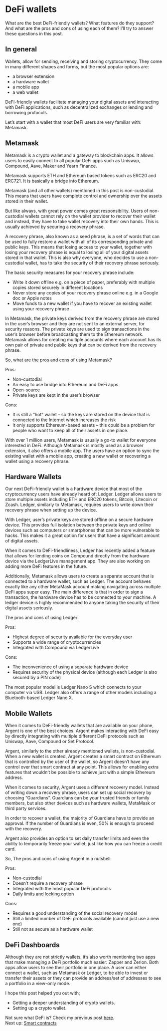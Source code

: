 # DeFi wallets

What are the best DeFi-friendly wallets? What features do they support? And what are the pros and cons of using each of them? I’ll try to answer these questions in this post.

## In general

Wallets, allow for sending, receiving and storing cryptocurrency. They come in many different shapes and forms, but the most popular options are:

- a browser extension
- a hardware wallet
- a mobile app
- a web wallet

DeFi-friendly wallets facilitate managing your digital assets and interacting with DeFi applications, such as decentralized exchanges or lending and borrowing protocols.

Let’s start with a wallet that most DeFi users are very familiar with: Metamask.

## Metamask

Metamask is a crypto wallet and a gateway to blockchain apps. It allows users to easily connect to all popular DeFi apps such as Uniswap, Compound, Aave, Maker and Yearn Finance.

Metamask supports ETH and Ethereum based tokens such as ERC20 and ERC721. It is basically a bridge into Ethereum.

Metamask (and all other wallets) mentioned in this post is non-custodial. This means that users have complete control and ownership over the assets stored in their wallet.

But like always, with great power comes great responsibility. Users of non-custodial wallets cannot rely on the wallet provider to recover their wallet and instead, they have to take wallet recovery into their own hands. This is usually achieved by securing a recovery phrase.

A recovery phrase, also known as a seed phrase, is a set of words that can be used to fully restore a wallet with all of its corresponding private and public keys. This means that losing access to your wallet, together with losing your recovery phrase is equal to losing all of your digital assets stored in that wallet. This is also why everyone, who decides to use a non-custodial wallet, has to take the security of their recovery phrase seriously.

The basic security measures for your recovery phrase include:

- Write it down offline e.g. on a piece of paper, preferably with multiple copies stored securely in different locations
- Never store any copies of your recovery phrase online e.g. in a Google doc or Apple notes
- Move funds to a new wallet if you have to recover an existing wallet using your recovery phrase

In Metamask, the private keys derived from the recovery phrase are stored in the user’s browser and they are not sent to an external server, for security reasons. The private keys are used to sign transactions in the user’s browser before broadcasting them to the Ethereum network. Metamask allows for creating multiple accounts where each account has its own pair of private and public keys that can be derived from the recovery phrase.

So, what are the pros and cons of using Metamask?

Pros:

- Non-custodial
- An easy to use bridge into Ethereum and DeFi apps
- Open-source
- Private keys are kept in the user’s browser

Cons:

- It is still a “hot” wallet – so the keys are stored on the device that is connected to the Internet which increases the risk
- It only supports Ethereum-based assets – this could be a problem for people who want to keep all of their assets in one place.

With over 1 million users, Metamask is usually a go-to wallet for everyone interested in DeFi. Although Metamask is mostly used as a browser extension, it also offers a mobile app. The users have an option to sync the existing wallet with a mobile app, creating a new wallet or recovering a wallet using a recovery phrase.

## Hardware Wallets

Our next DeFi-friendly wallet is a hardware device that most of the cryptocurrency users have already heard of: Ledger. Ledger allows users to store multiple assets including ETH and ERC20 tokens, Bitcoin, Litecoin or Zcash. Ledger, similarly to Metamask, requires users to write down their recovery phrase when setting up the device.

With Ledger, user’s private keys are stored offline on a secure hardware device. This provides full isolation between the private keys and online devices such as computers or smartphones that can be more vulnerable to hacks. This makes it a great option for users that have a significant amount of digital assets.

When it comes to DeFi-friendliness, Ledger has recently added a feature that allows for lending coins on Compound directly from the hardware device via the LedgerLive management app. They are also working on adding more DeFi features in the future.

Additionally, Metamask allows users to create a separate account that is connected to a hardware wallet, such as Ledger. The account behaves exactly like any other MetaMask account making navigating across multiple DeFi apps super easy. The main difference is that in order to sign a transaction, the hardware device has to be connected to your machine. A ledger device is highly recommended to anyone taking the security of their digital assets seriously.

The pros and cons of using Ledger:

Pros:

- Highest degree of security available for the everyday user
- Supports a wide range of cryptocurrencies
- Integrated with Compound via LedgerLive

Cons:

- The inconvenience of using a separate hardware device
- Requires security of the physical device (although each Ledger is also secured by a PIN code)

The most popular model is Ledger Nano S which connects to your computer via USB. Ledger also offers a range of other models including a Bluetooth-based Ledger Nano X.

## Mobile Wallets

When it comes to DeFi-friendly wallets that are available on your phone, Argent is one of the best choices. Argent makes interacting with DeFi easy by directly integrating with multiple different DeFi protocols such as Uniswap, Aave, Compound or Set Protocol.

Argent, similarly to the other already mentioned wallets, is non-custodial. When a new wallet is created, Argent creates a smart contract on Ethereum that is controlled by the user of the wallet, so Argent doesn’t have any control over that smart contract at any point. This allows for enabling extra features that wouldn’t be possible to achieve just with a simple Ethereum address.

When it comes to security, Argent uses a different recovery model. Instead of writing down a recovery phrase, users can set up social recovery by choosing “Guardians”. Guardians can be your trusted friends or family members, but also other devices such as hardware wallets, MetaMask or third party services.

In order to recover a wallet, the majority of Guardians have to provide an approval. If the number of Guardians is even, 50% is enough to proceed with the recovery.

Argent also provides an option to set daily transfer limits and even the ability to temporarily freeze your wallet, just like how you can freeze a credit card.

So, The pros and cons of using Argent in a nutshell:

Pros:

- Non-custodial
- Doesn’t require a recovery phrase
- Integrated with the most popular DeFi protocols
- Daily limits and locking option

Cons:

- Requires a good understanding of the social recovery model
- Still a limited number of DeFi protocols available (cannot just use a new one)
- Still not as secure as a hardware wallet

## DeFi Dashboards

Although they are not strictly wallets, it’s also worth mentioning two apps that make managing a DeFi portfolio much easier: Zapper and Zerion. Both apps allow users to see their portfolio in one place. A user can either connect a wallet, such as Metamask or Ledger, to be able to invest or transfer their assets or they can provide an address/set of addresses to see a portfolio in a view-only mode.

I hope this post helped you out with;

- Getting a deeper understanding of crypto wallets.
- Setting up a crypto wallet.

Not sure what DeFi is? Check my previous post [here](https://www.reddit.com/r/CryptoCurrency/comments/mctn4r/defi_explained_what_is_defi/).  
Next up: [Smart contracts](https://www.reddit.com/r/CryptoCurrency/comments/me9p7h/defi_explained_smart_contracts/)
